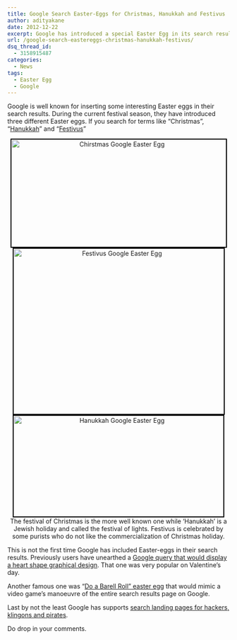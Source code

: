 ```yaml
---
title: Google Search Easter-Eggs for Christmas, Hanukkah and Festivus
author: adityakane
date: 2012-12-22
excerpt: Google has introduced a special Easter Egg in its search results page for terms related to Christmas, Hanukkah and Festivus.
url: /google-search-eastereggs-christmas-hanukkah-festivus/
dsq_thread_id:
  - 3158915487
categories:
  - News
tags:
  - Easter Egg
  - Google
---
```

Google is well known for inserting some interesting Easter eggs in their search results. During the current festival season, they have introduced three different Easter eggs. If you search for terms like “Christmas”, “<a href="http://en.wikipedia.org/wiki/Hanukkah" onclick="_gaq.push(['_trackEvent', 'outbound-article', 'http://en.wikipedia.org/wiki/Hanukkah', 'Hanukkah']);" >Hanukkah</a>” and “<a href="http://en.wikipedia.org/wiki/Festivus" onclick="_gaq.push(['_trackEvent', 'outbound-article', 'http://en.wikipedia.org/wiki/Festivus', 'Festivus']);" >Festivus</a>”

<p style="text-align: center;">
  <a href="http://cdn.devilsworkshop.org/files/2012/12/Chirstmas-Google-Easter-Egg.png"><img class="wp-image-69769 aligncenter" style="border: 2px solid black;" alt="Chirstmas Google Easter Egg" src="http://cdn.devilsworkshop.org/files/2012/12/Chirstmas-Google-Easter-Egg.png" width="487" height="243" /></a> <a href="http://cdn.devilsworkshop.org/files/2012/12/Festivus-Google-Easter-Egg.png"><img class="wp-image-69770 aligncenter" style="border: 2px solid black;" alt="Festivus Google Easter Egg" src="http://cdn.devilsworkshop.org/files/2012/12/Festivus-Google-Easter-Egg.png" width="477" height="374" /></a> <a href="http://cdn.devilsworkshop.org/files/2012/12/Hanukkah-Google-Easter-Egg.png"><img class=" wp-image-69771 aligncenter" style="border: 2px solid black;" alt="Hanukkah Google Easter Egg" src="http://cdn.devilsworkshop.org/files/2012/12/Hanukkah-Google-Easter-Egg.png" width="476" height="228" /></a>The festival of Christmas is the more well known one while &#8216;Hanukkah&#8217; is a Jewish holiday and called the festival of lights. Festivus is celebrated by some purists who do not like the commercialization of Christmas holiday.
</p>

This is not the first time Google has included Easter-eggs in their search results. Previously users have unearthed a [Google query that would display a heart shape graphical design][1]. That one was very popular on Valentine’s day.

Another famous one was “[Do a Barell Roll” easter egg][2] that would mimic a video game’s manoeuvre of the entire search results page on Google.

Last by not the least Google has supports [search landing pages for hackers, klingons and pirates][3].

Do drop in your comments.

 [1]: http://devilsworkshop.org/news/google-search-trick-valentines-day/54775/
 [2]: http://devilsworkshop.org/news/google-world-barell-roll/47380/
 [3]: http://devilsworkshop.org/analysis/google-search-for-hackers-pirates-and-klingons/28536/
